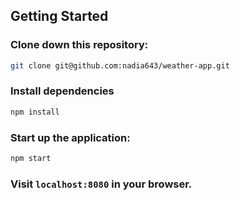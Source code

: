 ## Getting Started

### Clone down this repository:

```bash
git clone git@github.com:nadia643/weather-app.git
```

### Install dependencies

```bash
npm install
```

### Start up the application:

```bash
npm start
```

### Visit `localhost:8080` in your browser.


